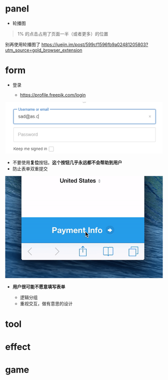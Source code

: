 # panel

- 轮播图

> 1% 的点击占用了页面一半（或者更多）的位置

别再使用轮播图了 <https://juejin.im/post/599cf1596fb9a02481205803?utm_source=gold_browser_extension>


# form

- 登录

  - <https://profile.freepik.com/login>

![](/assets/login-sample-23.png)

- 不要使用**复位**按钮。**这个按钮几乎永远都不会帮助到用户**
- 防止表单双重提交

![](/assets/import-double-submit.png)

- **用户很可能不愿意填写表单**

  - 逻辑分组
  - 重视交互，做有意思的设计

# tool

# effect

# game
